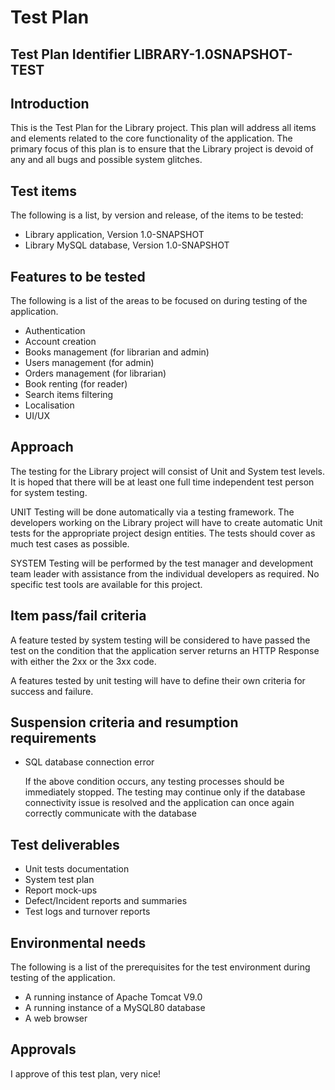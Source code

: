 # Test Plan

## Test Plan Identifier LIBRARY-1.0SNAPSHOT-TEST

## Introduction

This is the Test Plan for the Library project. This plan will
address all items and elements related to the core functionality of the application. The primary
focus of this plan is to ensure that the Library project is devoid of any and all bugs and possible system glitches.

## Test items

The following is a list, by version and release, of the items to be tested:

* Library application, Version 1.0-SNAPSHOT
* Library MySQL database, Version 1.0-SNAPSHOT

## Features to be tested

The following is a list of the areas to be focused on during testing of the application.

* Authentication
* Account creation
* Books management (for librarian and admin)
* Users management (for admin)
* Orders management (for librarian)
* Book renting (for reader)
* Search items filtering
* Localisation
* UI/UX

## Approach

The testing for the Library project will consist of Unit and System
test levels. It is hoped that there will be at least one full time
independent test person for system testing.

UNIT Testing will be done automatically via
a testing framework. The developers working on the Library project
will have to create automatic Unit tests for the appropriate project design entities.
The tests should cover as much test cases as possible.

SYSTEM Testing will be performed by the test manager and development
team leader with assistance from the individual developers as required. No specific test tools
are available for this project.

## Item pass/fail criteria

A feature tested by system testing will be considered to have passed the test on the condition that the application
server returns an HTTP Response with either the 2xx or the 3xx code.

A features tested by unit testing will have to define their own criteria for success and failure.

## Suspension criteria and resumption requirements

* SQL database connection error

  If the above condition occurs, any testing processes should be immediately stopped. The testing may continue only if
  the database connectivity issue is resolved and the application can once again correctly communicate with the database

## Test deliverables

* Unit tests documentation
* System test plan
* Report mock-ups
* Defect/Incident reports and summaries
* Test logs and turnover reports

## Environmental needs

The following is a list of the prerequisites for the test environment during testing of the application.

* A running instance of Apache Tomcat V9.0
* A running instance of a MySQL80 database
* A web browser

## Approvals

I approve of this test plan, very nice!